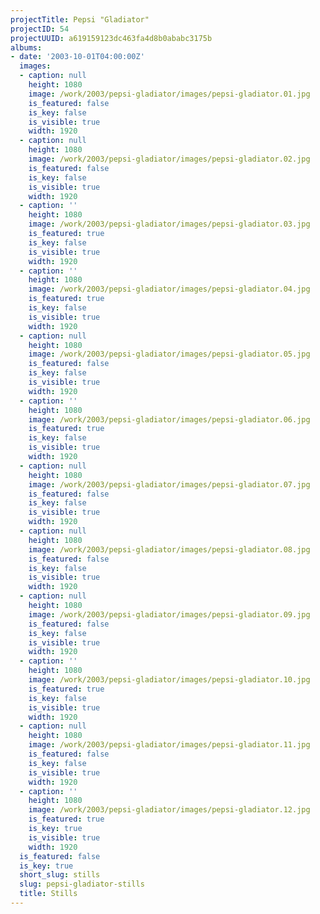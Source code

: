 ```yaml
---
projectTitle: Pepsi "Gladiator"
projectID: 54
projectUUID: a619159123dc463fa4d8b0ababc3175b
albums:
- date: '2003-10-01T04:00:00Z'
  images:
  - caption: null
    height: 1080
    image: /work/2003/pepsi-gladiator/images/pepsi-gladiator.01.jpg
    is_featured: false
    is_key: false
    is_visible: true
    width: 1920
  - caption: null
    height: 1080
    image: /work/2003/pepsi-gladiator/images/pepsi-gladiator.02.jpg
    is_featured: false
    is_key: false
    is_visible: true
    width: 1920
  - caption: ''
    height: 1080
    image: /work/2003/pepsi-gladiator/images/pepsi-gladiator.03.jpg
    is_featured: true
    is_key: false
    is_visible: true
    width: 1920
  - caption: ''
    height: 1080
    image: /work/2003/pepsi-gladiator/images/pepsi-gladiator.04.jpg
    is_featured: true
    is_key: false
    is_visible: true
    width: 1920
  - caption: null
    height: 1080
    image: /work/2003/pepsi-gladiator/images/pepsi-gladiator.05.jpg
    is_featured: false
    is_key: false
    is_visible: true
    width: 1920
  - caption: ''
    height: 1080
    image: /work/2003/pepsi-gladiator/images/pepsi-gladiator.06.jpg
    is_featured: true
    is_key: false
    is_visible: true
    width: 1920
  - caption: null
    height: 1080
    image: /work/2003/pepsi-gladiator/images/pepsi-gladiator.07.jpg
    is_featured: false
    is_key: false
    is_visible: true
    width: 1920
  - caption: null
    height: 1080
    image: /work/2003/pepsi-gladiator/images/pepsi-gladiator.08.jpg
    is_featured: false
    is_key: false
    is_visible: true
    width: 1920
  - caption: null
    height: 1080
    image: /work/2003/pepsi-gladiator/images/pepsi-gladiator.09.jpg
    is_featured: false
    is_key: false
    is_visible: true
    width: 1920
  - caption: ''
    height: 1080
    image: /work/2003/pepsi-gladiator/images/pepsi-gladiator.10.jpg
    is_featured: true
    is_key: false
    is_visible: true
    width: 1920
  - caption: null
    height: 1080
    image: /work/2003/pepsi-gladiator/images/pepsi-gladiator.11.jpg
    is_featured: false
    is_key: false
    is_visible: true
    width: 1920
  - caption: ''
    height: 1080
    image: /work/2003/pepsi-gladiator/images/pepsi-gladiator.12.jpg
    is_featured: true
    is_key: true
    is_visible: true
    width: 1920
  is_featured: false
  is_key: true
  short_slug: stills
  slug: pepsi-gladiator-stills
  title: Stills
---
```

